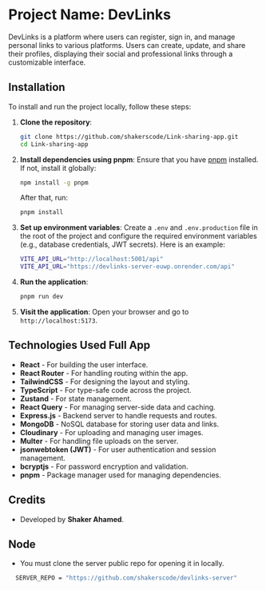 # Project Name: DevLinks

DevLinks is a platform where users can register, sign in, and manage personal links to various platforms. Users can create, update, and share their profiles, displaying their social and professional links through a customizable interface.

## Installation

To install and run the project locally, follow these steps:

1. **Clone the repository**:

   ```bash
   git clone https://github.com/shakerscode/Link-sharing-app.git
   cd Link-sharing-app
   ```

2. **Install dependencies using pnpm**:
   Ensure that you have [pnpm](https://pnpm.io/installation) installed. If not, install it globally:

   ```bash
   npm install -g pnpm
   ```

   After that, run:

   ```bash
   pnpm install
   ```

3. **Set up environment variables**:
   Create a `.env` and `.env.production` file in the root of the project and configure the required environment variables (e.g., database credentials, JWT secrets). Here is an example:

   ```bash
   VITE_API_URL="http://localhost:5001/api"
   VITE_API_URL="https://devlinks-server-euwp.onrender.com/api"
   ```

4. **Run the application**:

   ```bash
   pnpm run dev
   ```

5. **Visit the application**:
   Open your browser and go to `http://localhost:5173`.

## Technologies Used Full App

- **React** - For building the user interface.
- **React Router** - For handling routing within the app.
- **TailwindCSS** - For designing the layout and styling.
- **TypeScript** - For type-safe code across the project.
- **Zustand** - For state management.
- **React Query** - For managing server-side data and caching.
- **Express.js** - Backend server to handle requests and routes.
- **MongoDB** - NoSQL database for storing user data and links.
- **Cloudinary** - For uploading and managing user images.
- **Multer** - For handling file uploads on the server.
- **jsonwebtoken (JWT)** - For user authentication and session management.
- **bcryptjs** - For password encryption and validation.
- **pnpm** - Package manager used for managing dependencies.

## Credits

- Developed by **Shaker Ahamed**.

## Node
- You must clone the server public repo for opening it in locally. 

 ```bash
   SERVER_REPO = "https://github.com/shakerscode/devlinks-server" 

   ```